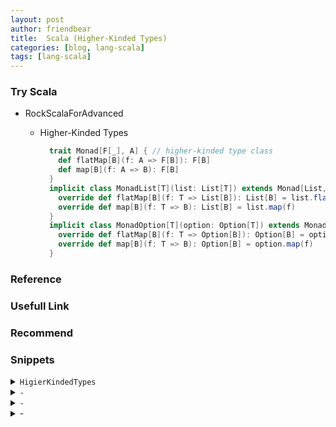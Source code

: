 ```yaml
---
layout: post
author: friendbear
title:  Scala (Higher-Kinded Types)
categories: [blog, lang-scala]
tags: [lang-scala]
---
```


### Try Scala
- RockScalaForAdvanced
  - Higher-Kinded Types

    ```scala
      trait Monad[F[_], A] { // higher-kinded type class
        def flatMap[B](f: A => F[B]): F[B]
        def map[B](f: A => B): F[B]
      }
      implicit class MonadList[T](list: List[T]) extends Monad[List, T] {
        override def flatMap[B](f: T => List[B]): List[B] = list.flatMap(f)
        override def map[B](f: T => B): List[B] = list.map(f)
      }
      implicit class MonadOption[T](option: Option[T]) extends Monad[Option, T] {
        override def flatMap[B](f: T => Option[B]): Option[B] = option.flatMap(f)
        override def map[B](f: T => B): Option[B] = option.map(f)
      }
    ```
  

### Reference

### Usefull Link

### Recommend

### Snippets

<details>
<summary><code>HigierKindedTypes</code></summary>
<pre>
<code>
#!/usr/bin/env amm
@main
def HigierKindedTypes(args: String*) = {
  trait AHigherKindedType[F[_]]
  {
    trait MyList[T] {
      def flatMap[B](f: T => B): MyList[T]
    }
    trait MyOption[T] {
      def flatMap[B](f: T=> B): MyOption[T]
    }
    trait MyFuture[T] {
      def flatMap[B](f: T => B): MyFuture[T]
    }

    // combine/multiply List(1, 2) x List("a", "b") => List(1a, 1b , 2a, 2b)
    def multiply[A, B](listA: List[A], listB: List[B]): List[(A, B)] =
      for {
        a <- listA
        b <- listB
      } yield (a, b)

    def multiply[A, B](listA: Option[A], listB: Option[B]): Option[(A, B)] =
      for {
        a <- listA
        b <- listB
      } yield (a, b)

    def multiply[A, B](listA: Future[A], listB: Future[B]): Future[(A, B)] =
      for {
        a <- listA
        b <- listB
      } yield (a, b)
  }

  // HKT
  // 🔵 🔴🔵 🔴🔵 🔴🔵 🔴🔵 🔴
  trait Monad[F[_], A] { // higher-kinded type class
    def flatMap[B](f: A => F[B]): F[B]
    def map[B](f: A => B): F[B]
  }
  implicit class MonadList[T](list: List[T]) extends Monad[List, T] {
    override def flatMap[B](f: T => List[B]): List[B] = list.flatMap(f)
    override def map[B](f: T => B): List[B] = list.map(f)
  }
  implicit class MonadOption[T](option: Option[T]) extends Monad[Option, T] {
    override def flatMap[B](f: T => Option[B]): Option[B] = option.flatMap(f)
    override def map[B](f: T => B): Option[B] = option.map(f)
  }


  val monadList = new MonadList(List(1, 2, 3))
  monadList.flatMap(x => List(x, x + 1)) // List[Int] Monad[List, Int] => List[Int]
  monadList.map(_ * 2) // List[Int] Monad[List, Int] => List[Int]

  def multiply[F[_], A, B](implicit ma: Monad[F, A], mb: Monad[F, B]): F[(A, B)] =
    for {
      a <- ma
      b <- mb
    } yield (a, b)

  /*
    ma.flatMap(a => mb.map(b => (a, b)))
   */
  println(multiply(new MonadList(List(1,2)), new MonadList(List("a", "b"))))
  println(multiply(new MonadOption[Int](Some(1)), new MonadOption[String](Some("scala"))))

  // implicit class  same implementation!!!
  println(multiply(List(1,2), List("a", "b")))
  println(multiply(Some(1), Some("scala")))
}
</code>
</pre>
</details>

<details>
<summary><code>-</code></summary>
<pre>
<code>
#!/usr/bin/env amm

@main
def StructuralTypes(args: String*) = {

}

</code>
</pre>
</details>
<details>
<summary><code>-</code></summary>
<pre>
<code>
#!/usr/bin/env amm

@main
def SelfTypes(args: String*) = {
}
</code>
</pre>
</details>
<details>
<summary>-</summary>
<pre>
<code>
#!/usr/bin/env amm

@main
def ImplicitOrdering(args: String*) = {
}

</code>
</pre>
</details>


